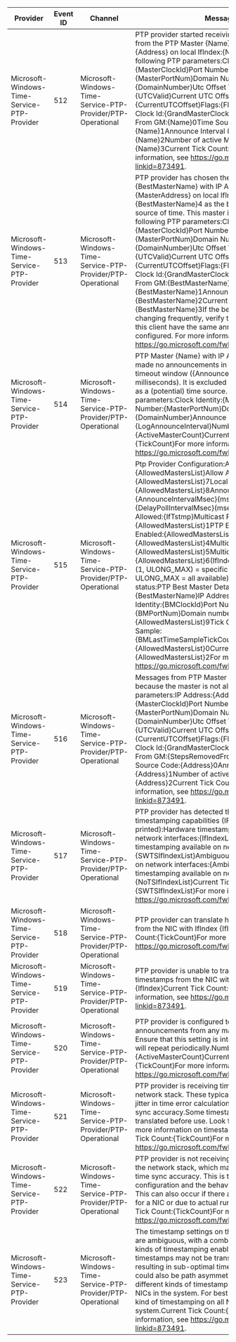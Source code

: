 Provider                                     |  Event ID  |  Channel                                                      |  Message
---------------------------------------------|------------|---------------------------------------------------------------|------------------------------------------------------------------------------------------------------------------------------------------------------------------------------------------------------------------------------------------------------------------------------------------------------------------------------------------------------------------------------------------------------------------------------------------------------------------------------------------------------------------------------------------------------------------------------------------------------------------------------------------------------------------------------------------------------------------------------------------------------------------------------------------------------------------------------------------------------------------------------------------------------------------------------------------------------------------------------------------
Microsoft-Windows-Time-Service-PTP-Provider  |  512       |  Microsoft-Windows-Time-Service-PTP-Provider/PTP-Operational  |  PTP provider started receiving announcements from the PTP Master {Name} with IP Address {Address} on local IfIndex:{Name}5 and the following PTP parameters:Clock Identity:{MasterClockId}Port Number:{MasterPortNum}Domain Number:{DomainNumber}Utc Offset Valid:{UTCValid}Current UTC Offset:{CurrentUTCOffset}Flags:{Flags}Grandmaster Clock Id:{GrandMasterClockId}Steps Removed From GM:{Name}0Time Source Code:{Name}1Announce Interval (Log2):{Name}2Number of active Masters:{Name}3Current Tick Count:{Name}4For more information, see https://go.microsoft.com/fwlink/?linkid=873491.
Microsoft-Windows-Time-Service-PTP-Provider  |  513       |  Microsoft-Windows-Time-Service-PTP-Provider/PTP-Operational  |  PTP provider has chosen the PTP Master {BestMasterName} with IP Address {MasterAddress} on local IfIndex:{BestMasterName}4 as the best master and the source of time. This master is announcing the following PTP parameters:Clock Identity:{MasterClockId}Port Number:{MasterPortNum}Domain Number:{DomainNumber}Utc Offset Valid:{UTCValid}Current UTC Offset:{CurrentUTCOffset}Flags:{Flags}Grandmaster Clock Id:{GrandMasterClockId}Steps Removed From GM:{BestMasterName}0Time Source Code:{BestMasterName}1Announce Interval (Log2):{BestMasterName}2Current Tick Count:{BestMasterName}3If the best master keeps changing frequently, verify that the masters and this client have the same announce interval configured. For more information, see https://go.microsoft.com/fwlink/?linkid=873491.
Microsoft-Windows-Time-Service-PTP-Provider  |  514       |  Microsoft-Windows-Time-Service-PTP-Provider/PTP-Operational  |  PTP Master {Name} with IP Address {Address} has made no announcements in the last announce timeout window ({AnnounceTimeoutMsec} milliseconds). It is excluded from being considered as a (potential) time source. PTP Master parameters:Clock Identity:{MasterClockId}Port Number:{MasterPortNum}Domain Number:{DomainNumber}Announce Interval (Log2):{LogAnnounceInterval}Number of active Masters:{ActiveMasterCount}Current Tick Count:{TickCount}For more information, see https://go.microsoft.com/fwlink/?linkid=873491.
Microsoft-Windows-Time-Service-PTP-Provider  |  515       |  Microsoft-Windows-Time-Service-PTP-Provider/PTP-Operational  |  Ptp Provider Configuration:Allowed Masters:{AllowedMastersList}Allow Any Master:{AllowedMastersList}7Local Domain Number:{AllowedMastersList}8Announce Interval:{AnnounceIntervalMsec}(msec)Delay Poll Interval:{DelayPollIntervalMsec}(msec)Timestamping Allowed:{IfTstmp}Multicast Rx Enabled:{AllowedMastersList}1PTP E2E Correction Enabled:{AllowedMastersList}3HW TSTMP IfIndex:{AllowedMastersList}4Multicast-Only Tx Enabled:{AllowedMastersList}5Multicast IfIndex:{AllowedMastersList}6(IfIndex: 0 = none chosen, (1, ULONG_MAX) = specific interface, ULONG_MAX = all available)PTP provider status:PTP Best Master Details:Name:{BestMasterName}IP Address:{BMAddress}Clock Identity:{BMClockId}Port Number:{BMPortNum}Domain number:{AllowedMastersList}9Tick Count At Last Time Sample:{BMLastTimeSampleTickCount}ActiveMasterCount:{AllowedMastersList}0Current Tick Count:{AllowedMastersList}2For more information, see https://go.microsoft.com/fwlink/?linkid=873491.
Microsoft-Windows-Time-Service-PTP-Provider  |  516       |  Microsoft-Windows-Time-Service-PTP-Provider/PTP-Operational  |  Messages from PTP Master will be ignored because the master is not allowed.PTP Master parameters:IP Address:{Address}Clock Identity:{MasterClockId}Port Number:{MasterPortNum}Domain Number:{DomainNumber}Utc Offset Valid:{UTCValid}Current UTC Offset:{CurrentUTCOffset}Flags:{Flags}Grandmaster Clock Id:{GrandMasterClockId}Steps Removed From GM:{StepsRemovedFromGrandMaster}Time Source Code:{Address}0Announce Interval (Log2):{Address}1Number of active Masters:{Address}2Current Tick Count:{Address}3For more information, see https://go.microsoft.com/fwlink/?linkid=873491.
Microsoft-Windows-Time-Service-PTP-Provider  |  517       |  Microsoft-Windows-Time-Service-PTP-Provider/PTP-Operational  |  PTP provider has detected the following timestamping capabilities (IF_INDEX values printed):Hardware timestamping available on network interfaces:{IfIndexList}Software timestamping available on network interfaces:{SWTSIfIndexList}Ambiguous timestamp settings on network interfaces:{AmbiguousTSIfIndexList}No timestamping available on network interfaces:{NoTSIfIndexList}Current Tick Count:{SWTSIfIndexList}For more information, see https://go.microsoft.com/fwlink/?linkid=873491.
Microsoft-Windows-Time-Service-PTP-Provider  |  518       |  Microsoft-Windows-Time-Service-PTP-Provider/PTP-Operational  |  PTP provider can translate hardware timestamps from the NIC with IfIndex {IfIndex}Current Tick Count:{TickCount}For more information, see https://go.microsoft.com/fwlink/?linkid=873491.
Microsoft-Windows-Time-Service-PTP-Provider  |  519       |  Microsoft-Windows-Time-Service-PTP-Provider/PTP-Operational  |  PTP provider is unable to translate hardware timestamps from the NIC with IfIndex {IfIndex}Current Tick Count:{TickCount}For more information, see https://go.microsoft.com/fwlink/?linkid=873491.
Microsoft-Windows-Time-Service-PTP-Provider  |  520       |  Microsoft-Windows-Time-Service-PTP-Provider/PTP-Operational  |  PTP provider is configured to accept announcements from any master on the network. Ensure that this setting is intentional. This message will repeat periodically.Number of active Masters:{ActiveMasterCount}Current Tick Count:{TickCount}For more information, see https://go.microsoft.com/fwlink/?linkid=873491.
Microsoft-Windows-Time-Service-PTP-Provider  |  521       |  Microsoft-Windows-Time-Service-PTP-Provider/PTP-Operational  |  PTP provider is receiving timestamps from the network stack. These typically help reduce the jitter in time error calculations and improve time sync accuracy.Some timestamps need to be translated before use. Look for other events for more information on timestamp translation. Current Tick Count:{TickCount}For more information, see https://go.microsoft.com/fwlink/?linkid=873491.
Microsoft-Windows-Time-Service-PTP-Provider  |  522       |  Microsoft-Windows-Time-Service-PTP-Provider/PTP-Operational  |  PTP provider is not receiving any timestamps from the network stack, which may result in lowered time sync accuracy. This is the default configuration and the behavior on service startup. This can also occur if there are conflicting settings for a NIC or due to actual runtime issues.Current Tick Count:{TickCount}For more information, see https://go.microsoft.com/fwlink/?linkid=873491.
Microsoft-Windows-Time-Service-PTP-Provider  |  523       |  Microsoft-Windows-Time-Service-PTP-Provider/PTP-Operational  |  The timestamp settings on the NICs in this system are ambiguous, with a combination of different kinds of timestamping enabled. The resulting timestamps may not be translated correctly, resulting in sub-optimal time sync accuracy. There could also be path asymmetry due to the use of different kinds of timestamp types on different NICs in the system. For best results, enable a single kind of timestamping on all NICs in the system.Current Tick Count:{TickCount}For more information, see https://go.microsoft.com/fwlink/?linkid=873491.